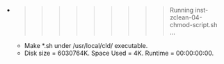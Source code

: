 * >>>>>>>>> Running inst-zclean-04-chmod-script.sh ...
  * Make *.sh under /usr/local/cld/ executable.
  * Disk size = 6030764K. Space Used = 4K. Runtime = 00:00:00:00.
